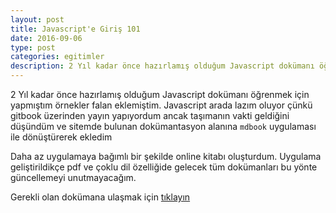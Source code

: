```yaml
---
layout: post
title: Javascript'e Giriş 101
date: 2016-09-06
type: post
categories: egitimler
description: 2 Yıl kadar önce hazırlamış olduğum Javascript dokümanı öğrenmek için yapmıştım örnekler falan eklemiştim. Javascript arada lazım oluyor çünkü gitbook üzerinden yayın yapıyordum
---
```


2 Yıl kadar önce hazırlamış olduğum Javascript dokümanı öğrenmek için yapmıştım örnekler falan eklemiştim. Javascript arada lazım oluyor çünkü gitbook üzerinden yayın yapıyordum ancak taşımanın vakti geldiğini düşündüm ve sitemde bulunan dokümantasyon alanına `mdbook` uygulaması ile dönüştürerek ekledim

Daha az uygulamaya bağımlı bir şekilde online kitabı oluşturdum. Uygulama geliştirildikçe pdf ve çoklu dil özelliğide gelecek tüm dokümanları bu yönte güncellemeyi unutmayacağım.

Gerekli olan dokümana ulaşmak için [tıklayın](https://mertcangokgoz.com/doc/javascripte-giris-101/)
